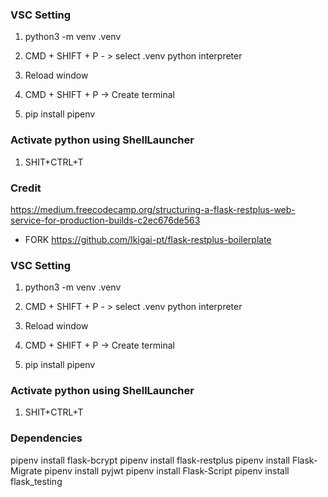### VSC Setting
1. python3 -m venv .venv
2. CMD + SHIFT + P - > select .venv python interpreter
3. Reload window
4. CMD + SHIFT + P -> Create terminal 

5. pip install pipenv

### Activate python using ShellLauncher
1. SHIT+CTRL+T

### Credit
https://medium.freecodecamp.org/structuring-a-flask-restplus-web-service-for-production-builds-c2ec676de563
 - FORK https://github.com/Ikigai-pt/flask-restplus-boilerplate
### VSC Setting
1. python3 -m venv .venv
2. CMD + SHIFT + P - > select .venv python interpreter
3. Reload window
4. CMD + SHIFT + P -> Create terminal 

5. pip install pipenv

### Activate python using ShellLauncher
1. SHIT+CTRL+T


### Dependencies
pipenv install flask-bcrypt
pipenv install flask-restplus
pipenv install Flask-Migrate
pipenv install pyjwt
pipenv install Flask-Script
pipenv install flask_testing